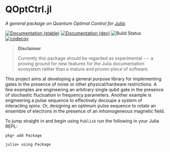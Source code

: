 # QOptCtrl.jl

*A general package on Quantum Optimal Control for [Julia][julia].*

<!--written as raw html to avoid including these in the generated PDFs-->
<a href=""><img src="https://img.shields.io/badge/docs-0.1.0-blue.svg" alt="Documentation (stable)" /></a>
<a href=""><img src="https://img.shields.io/badge/docs-dev-blue.svg" alt="Documentation (dev)" /></a>
<img src="https://github.com/workflows/CI/badge.svg" alt="Build Status" />
<a href=""><img src="https://codecov.io/gh/branch/master/graph/badge.svg" alt="codecov" /></a>


> **Disclaimer**
>
> Currently this package should be regarded as experimental --- a proving
> ground for new features for the Julia documentation ecosystem rather than
> a mature and proven piece of software.


This project aims at developing a general purpose library for implementing gates in the presence of noise or other physical/hardware restrictions.
A few examples are engineering an arbitrary single qubit gate in the presence of stochastic fluctuation in frequency parameters. Another example is engineering a pulse sequence to effectively decoupe a system of interacting spins. Or, designing an optimum pulse sequence to rotate an ensemble of electrons in the presence of an inhomogeneous magnetic field.


To jump straight in and begin using `Publish` run the following in your Julia REPL:

```julia-repl
pkg> add Package

julia> using Package
```

[Julia]: https://www.julialang.org
[pkg.jl]: https://julialang.github.io/Pkg.jl

